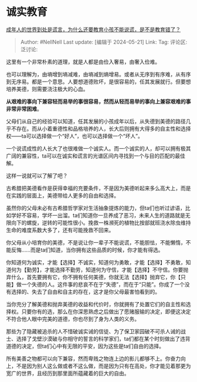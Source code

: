 # 诚实教育

[成年人的世界到处是谎言，为什么还要教育小孩不能说谎，是不是教育错了？](https://www.zhihu.com/question/649462600/answer/3505104735)

> Author: #NellNell
> Last update: [编辑于 2024-05-21]
> Link:
> Tag:
> 评论区:
> 泛讨论:

这里有一个非常朴素的道理，就是人都是由俭入奢易，由奢入俭难。

也可以理解为，由墒增到墒减难，由墒减到熵增易。或者从无序到有序难，从有序到无序易。都是一个意思。人要想道德败坏，是很容易的，任其发展就行。但要想培养美德，则需要浇注极大的心血。

**从艰难的事向下兼容轻而易举的事很容易，然而从轻而易举的事向上兼容艰难的事非常非常困难**。

父母们从自己的经验可以知道，任其发展的小孩成年以后，从失德到美德的路径几乎不存在。而从小着重德性和品格培养的人，长大后则拥有大得多的自主性和选择权——ta可以选择做一个“好人”，也可以选择做一个“坏人”。

一个说谎成性的人长大了也很难做一个诚实人。而一个诚实的人，却可以拥有极其广阔的兼容性，ta可以在诚实和谎言的光谱区间内寻找到一个与目的匹配的最佳解。

这样一说就可以了解了吧？

古希腊把美德看作是获得幸福的充要条件，不是因为美德听起来多么高大上，而是在实践的层面上，美德带给人更多的自由和选择。

虽然你的父母未必有古希腊哲学家对生活抽象提炼的能力，但ta们也听过谚语，比如学好不容易，学坏一出溜。ta们知道你一旦养成了恶习，未来人生的道路就是无限向下的螺旋，逆转的可能性很小。挽救一株濒死的植物比按部就班浇水除虫维持生命的难度系数大多了，还有可能挽救不回来。

你父母从小培育你的美德，不是说让你一辈子不能说谎，不能胆怯，不能懒惰，不能反悔……而是ta们知道，当你拥有这些品质的时候，你才能有得选。

你知道何为诚实，才能【选择】不诚实，知道何为勇敢，才能【选择】不勇敢，知道何为【勤劳】，才能选择不勤劳，知道何为守信，才能【选择】不守信。你要抛弃什么，首先要拥有它，你不拥有任何美德，你就无法【选择】抛弃它，你【只能】做一个失德的人。这件事的悲哀不在于“失德”，而在于“只能”。你成了一个没有选择的、失去了自由和自主的存在，这才是你父母最害怕看到的。

当你充分了解美德和抛弃美德的收益和代价时，你就拥有了处置它们的自主性和选择权。只要你有的选，那么在你深思熟虑之后做出了愿赌服输的决定，即便这决定不符合他人眼中完美的道德，你也尽到了身为人类的义务。

那些为了隐藏被追杀的人不惜破诚实诫的信徒、为了保卫家园破不可杀人诫的战士、选择了戈壁沙漠破与你相守的誓言的科学家们，ta们都在某个时刻做出了违背道德的决定，但ta们心中有无限的平安，因为这些是ta们自由的选择。

所有美善之物都可以向下兼容，然而卑贱之物连上边的影儿都够不上。你奋力向上，不是因为别人这么做或者不这么做，而是因为只有在高处，你才能见着那更为宽广的世界，且经历到那里面所蕴藏着的巨大的自由。
